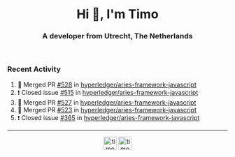<h1 align="center">Hi 👋, I'm Timo</h1>
<h3 align="center">A developer from Utrecht, The Netherlands</h3>
<br/>
<!-- https://github.com/rahuldkjain/github-profile-readme-generator --!>

<!--  <p align="left"><img src="https://github-readme-stats.vercel.app/api?username=timoglastra&show_icons=true&count_private=true&" alt="timoglastra" /></p> --!>

<!--
Github language stats
<p align="left"><img src="https://github-readme-stats.vercel.app/api/top-langs/?username=timoglastra&layout=compact" alt="timoglastra" /><p>
-->

<!-- Codestats language stats -->
<!-- <p align="left"><img src="https://codestats-readme.vercel.app/api/top-langs/?username=timoglastra&layout=compact&language_count=12" alt="timoglastra" /><p>    --!>
  
<h3>Recent Activity</h3>

<!--START_SECTION:activity-->
1. 🎉 Merged PR [#528](https://github.com/hyperledger/aries-framework-javascript/pull/528) in [hyperledger/aries-framework-javascript](https://github.com/hyperledger/aries-framework-javascript)
2. ❗️ Closed issue [#515](https://github.com/hyperledger/aries-framework-javascript/issues/515) in [hyperledger/aries-framework-javascript](https://github.com/hyperledger/aries-framework-javascript)
3. 🎉 Merged PR [#527](https://github.com/hyperledger/aries-framework-javascript/pull/527) in [hyperledger/aries-framework-javascript](https://github.com/hyperledger/aries-framework-javascript)
4. 🎉 Merged PR [#523](https://github.com/hyperledger/aries-framework-javascript/pull/523) in [hyperledger/aries-framework-javascript](https://github.com/hyperledger/aries-framework-javascript)
5. ❗️ Closed issue [#365](https://github.com/hyperledger/aries-framework-javascript/issues/365) in [hyperledger/aries-framework-javascript](https://github.com/hyperledger/aries-framework-javascript)
<!--END_SECTION:activity-->

---

<p align="center">
<a href="https://twitter.com/timoglastra" target="blank"><img align="center" src="https://cdn.jsdelivr.net/npm/simple-icons@3.0.1/icons/twitter.svg" alt="timoglastra" height="30" width="30" /></a>
<a href="https://linkedin.com/in/timoglastra" target="blank"><img align="center" src="https://cdn.jsdelivr.net/npm/simple-icons@3.0.1/icons/linkedin.svg" alt="timoglastra" height="30" width="30" /></a>
</p>



